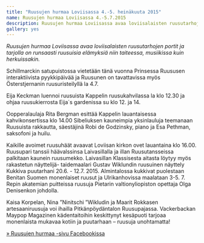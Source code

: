 ```yaml
---
title: "Ruusujen hurmaa Loviisassa 4.-5. heinäkuuta 2015"
name: Ruusujen hurmaa Loviisassa 4.-5.7.2015
description: Ruusujen hurmaa Loviisassa avaa loviisalaisten ruusutarhojen portit ja tarjolla on runsaasti ruusuisia elämyksiä niin taiteessa, musiikissa kuin herkuissakin.
gallery: yes
---
```

*Ruusujen hurmaa Loviisassa avaa loviisalaisten ruusutarhojen portit ja tarjolla on runsaasti ruusuisia elämyksiä niin taiteessa, musiikissa kuin herkuissakin.*

Schillmarckin satupuistossa vietetään tänä vuonna Prinsessa Ruususen interaktiivista pyykkipäivää ja Ruusunen on tavattavissa myös Österstjernanin ruusuristeilyllä la 4.7.

Eija Keckman luennoi ruusuista Kappelin ruusukahvilassa la klo 12.30 ja ohjaa ruusukierrosta Eija´s  gardenissa su klo 12. ja 14.

Oopperalaulaja Rita Bergman esittää Kappelin lauantaisessa kahvikonsertissa klo 14.00  Sibeliuksen kauneimpia  yksinlauluja teemanaan Ruusuista rakkautta, säestäjinä Robi de Godzinsky, piano ja Esa Pethman, saksofoni ja huilu.

Kaikille avoimet ruusuhäät avaavat Loviisan kirkon ovet lauantaina klo 16.00. Ruusupari tanssii häävalssinsa Laivasillalla ja illan Ruusutansseissa palkitaan kaunein ruusumekko.  Laivasillan Klassisesta aitasta löytyy myös rakastetun näyttelijä- taidemaalari Gustav Wiklundin ruusuinen näyttely Kukkiva puutarhani 20.6. - 12.7. 2015.  Almintalossa kukkivat puolestaan Benitan Suomen  monenlaiset ruusut ja Ulrikanhovissa maalataan 3-5. 7. Repin akatemian puitteissa ruusuja Pietarin valtionyliopiston opettaja Olga Denisenkon johdolla.  

Kaisa Korpelan, Nina ”Ninitschi ”Wikludin ja Maarit Rokkasen artesaaniruusuja voi ihailla Pitkänpöydäntalon Ruusupajassa. Vackerbackan Maypop Magazinen kädentaitoihin keskittynyt kesäpuoti tarjoaa monenlaista mukavaa kotiin ja puutarhaan – ruusuja unohtamatta!

[» Ruusujen hurmaa -sivu Facebookissa](https://www.facebook.com/pages/Ruusujen-hurmaa-Loviisassa/189692844407686)
